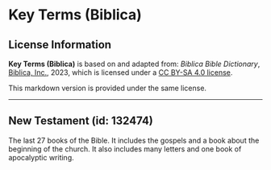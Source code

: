 # Key Terms (Biblica)

## License Information

**Key Terms (Biblica)** is based on and adapted from: _Biblica Bible Dictionary_, [Biblica, Inc.](https://www.biblica.com/), 2023, which is licensed under a [CC BY-SA 4.0 license](https://creativecommons.org/licenses/by-sa/4.0/legalcode.en).

This markdown version is provided under the same license.



--------------------------------

## New Testament (id: 132474)

The last 27 books of the Bible. It includes the gospels and a book about the beginning of the church. It also includes many letters and one book of apocalyptic writing.


